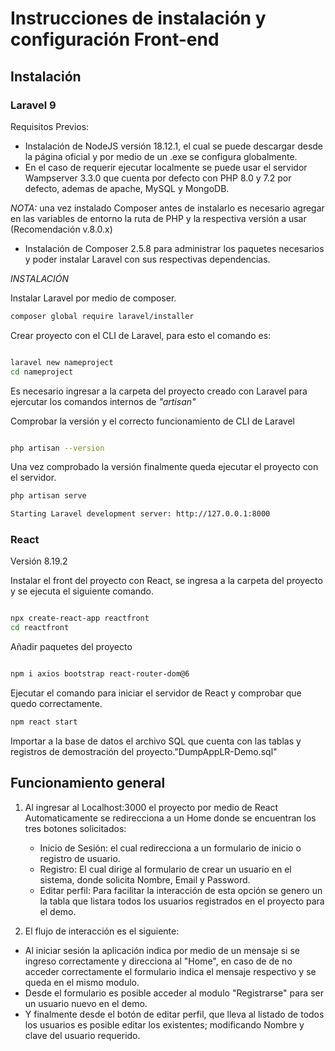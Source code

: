 # Instrucciones de instalación y configuración Front-end

## Instalación

### Laravel 9
Requisitos Previos:
- Instalación de NodeJS versión 18.12.1, el cual se puede descargar desde la página oficial y por medio de un .exe se configura
globalmente.
- En el caso de requerir ejecutar localmente se puede usar el servidor Wampserver 3.3.0 que cuenta por defecto con PHP 8.0 y 7.2
por defecto, ademas de apache, MySQL y MongoDB.

*NOTA:* una vez instalado Composer antes de instalarlo es necesario agregar en las variables de entorno la ruta de PHP y la
    respectiva versión a usar (Recomendación v.8.0.x)

- Instalación de Composer 2.5.8 para administrar los paquetes necesarios y poder instalar Laravel con sus respectivas
dependencias.

*INSTALACIÓN*

Instalar Laravel por medio de composer.

```sh
composer global require laravel/installer

```

Crear proyecto con el CLI de Laravel, para esto el comando es:

```sh

laravel new nameproject
cd nameproject
```

Es necesario ingresar a la carpeta del proyecto creado con Laravel para ejercutar los comandos internos de *"artisan"*

Comprobar la versión y el correcto funcionamiento de CLI de Laravel
```sh

php artisan --version
```

Una vez comprobado la versión finalmente queda ejecutar el proyecto con el servidor.

```sh
php artisan serve

Starting Laravel development server: http://127.0.0.1:8000
```



### React

Versión 8.19.2

Instalar el front del proyecto con React, se ingresa a la carpeta del proyecto y se ejecuta el siguiente comando.
```sh

npx create-react-app reactfront
cd reactfront
```

Añadir paquetes del proyecto
```sh

npm i axios bootstrap react-router-dom@6
```

Ejecutar el comando para iniciar el servidor de React y comprobar que quedo correctamente.

```sh
npm react start
```

Importar a la base de datos el archivo SQL que cuenta con las tablas y registros de demostración del proyecto."DumpAppLR-Demo.sql"
## Funcionamiento general

1. Al ingresar al Localhost:3000 el proyecto por medio de React Automaticamente se redirecciona a un Home donde se encuentran
los tres botones solicitados:
    + Inicio de Sesión: el cual redirecciona a un formulario de inicio o registro de usuario.
    + Registro: El cual dirige al formulario de crear un usuario en el sistema, donde solicita Nombre, Email y Password.
    + Editar perfil: Para facilitar la interacción de esta opción se genero un la tabla que listara todos los usuarios
    registrados en el proyecto para el demo.

2. El flujo de interacción es el siguiente:

- Al iniciar sesión la aplicación indica por medio de un mensaje si se ingreso correctamente y direcciona al "Home", en caso de
de no acceder correctamente el formulario indica el mensaje respectivo y se queda en el mismo modulo.
- Desde el formulario es posible acceder al modulo "Registrarse" para ser un usuario nuevo en el demo.
- Y finalmente desde el botón de editar perfil, que lleva al listado de todos los usuarios es posible editar los existentes; modificando Nombre y clave del usuario requerido.
